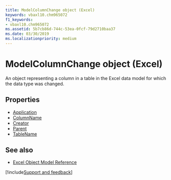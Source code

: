 ```yaml
---
title: ModelColumnChange object (Excel)
keywords: vbaxl10.chm965072
f1_keywords:
- vbaxl10.chm965072
ms.assetid: 5b7cb86d-744c-53ea-0fcf-79d2710baa37
ms.date: 03/30/2019
ms.localizationpriority: medium
---
```



# ModelColumnChange object (Excel)

An object representing a column in a table in the Excel data model for which the data type was changed. 

## Properties

- [Application](Excel.modelcolumnchange.application.md)
- [ColumnName](Excel.modelcolumnchange.columnname.md)
- [Creator](Excel.modelcolumnchange.creator.md)
- [Parent](Excel.modelcolumnchange.parent.md)
- [TableName](Excel.modelcolumnchange.tablename.md)

## See also

- [Excel Object Model Reference](overview/Excel/object-model.md)

[!include[Support and feedback](~/includes/feedback-boilerplate.md)]
